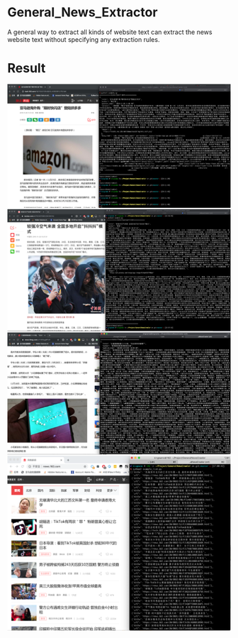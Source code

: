 # General_News_Extractor
A general way to extract all kinds of website text can extract the news website text without specifying any extraction rules.

# Result

![image](image/general_news_extractor_01.png)
![image](image/general_news_extractor_02.png)
![image](image/general_news_extractor_03.png)
![image](image/general_news_extractor_04.png)
